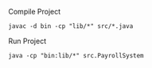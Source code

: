 Compile Project
```
javac -d bin -cp "lib/*" src/*.java
```

Run Project
```
java -cp "bin:lib/*" src.PayrollSystem
```
